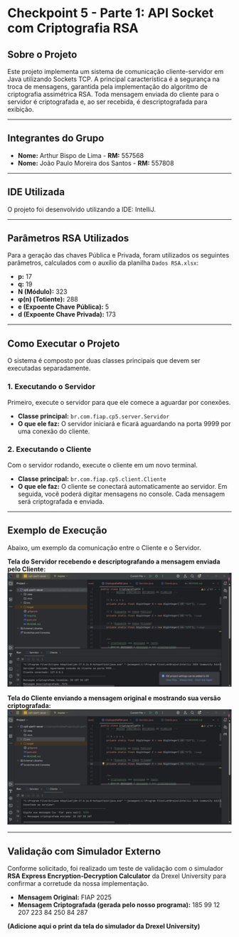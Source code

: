# Checkpoint 5 - Parte 1: API Socket com Criptografia RSA

## Sobre o Projeto

Este projeto implementa um sistema de comunicação cliente-servidor em Java utilizando Sockets TCP. A principal característica é a segurança na troca de mensagens, garantida pela implementação do algoritmo de criptografia assimétrica RSA. Toda mensagem enviada do cliente para o servidor é criptografada e, ao ser recebida, é descriptografada para exibição.

---

## Integrantes do Grupo

* **Nome:** Arthur Bispo de Lima - **RM:** 557568
* **Nome:** João Paulo Moreira dos Santos - **RM:** 557808

---

## IDE Utilizada

O projeto foi desenvolvido utilizando a IDE: IntelliJ.

---

## Parâmetros RSA Utilizados

Para a geração das chaves Pública e Privada, foram utilizados os seguintes parâmetros, calculados com o auxílio da planilha `Dados RSA.xlsx`:

* **p:** 17
* **q:** 19
* **N (Módulo):** 323
* **φ(n) (Totiente):** 288
* **e (Expoente Chave Pública):** 5
* **d (Expoente Chave Privada):** 173

---

## Como Executar o Projeto

O sistema é composto por duas classes principais que devem ser executadas separadamente.

### 1. Executando o Servidor

Primeiro, execute o servidor para que ele comece a aguardar por conexões.

* **Classe principal:** `br.com.fiap.cp5.server.Servidor`
* **O que ele faz:** O servidor iniciará e ficará aguardando na porta 9999 por uma conexão do cliente.

### 2. Executando o Cliente

Com o servidor rodando, execute o cliente em um novo terminal.

* **Classe principal:** `br.com.fiap.cp5.client.Cliente`
* **O que ele faz:** O cliente se conectará automaticamente ao servidor. Em seguida, você poderá digitar mensagens no console. Cada mensagem será criptografada e enviada.

---

## Exemplo de Execução

Abaixo, um exemplo da comunicação entre o Cliente e o Servidor.

**Tela do Servidor recebendo e descriptografando a mensagem enviada pelo Cliente:**
![Tela do Servidor em Execução](https://raw.githubusercontent.com/ArthurBispo00/CP5-PART1-Server/master/imagem_tela_servidor.png)

**Tela do Cliente enviando a mensagem original e mostrando sua versão criptografada:**
![Tela do Cliente em Execução](https://raw.githubusercontent.com/ArthurBispo00/CP5-PART1-Server/master/imagem_tela_cliente.png)

---

## Validação com Simulador Externo

Conforme solicitado, foi realizado um teste de validação com o simulador **RSA Express Encryption-Decryption Calculator** da Drexel University para confirmar a corretude da nossa implementação.

* **Mensagem Original:** FIAP 2025
* **Mensagem Criptografada (gerada pelo nosso programa):** 185 99 12 207 223 84 250 84 287

**(Adicione aqui o print da tela do simulador da Drexel University)**